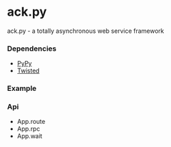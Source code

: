 # ack.py
ack.py - a totally asynchronous web service framework

### Dependencies
* [PyPy](http://pypy.org/)
* [Twisted](https://www.twistedmatrix.com)

### Example

### Api
* App.route
* App.rpc
* App.wait
